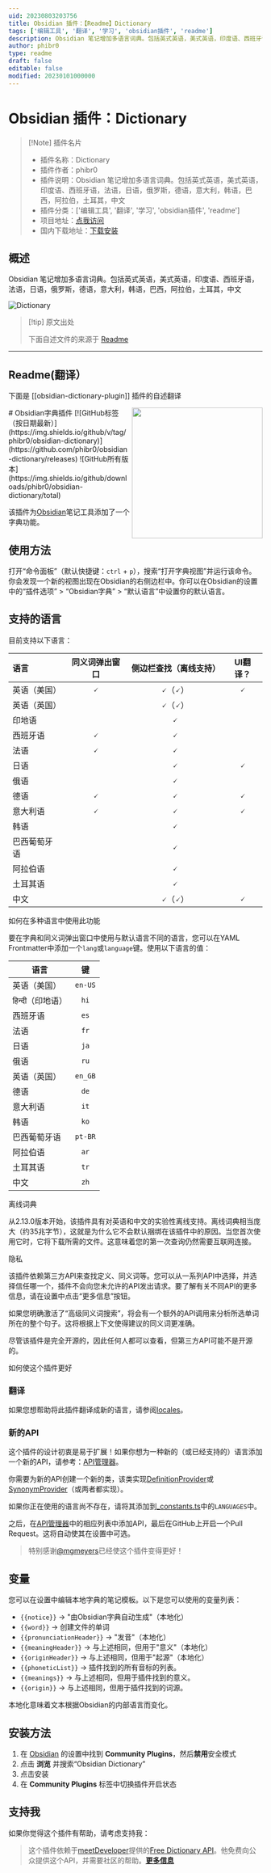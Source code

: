 ```yaml
---
uid: 20230803203756
title: Obsidian 插件：【Readme】Dictionary
tags: ['编辑工具', '翻译', '学习', 'obsidian插件', 'readme']
description: Obsidian 笔记增加多语言词典。包括英式英语，美式英语，印度语、西班牙语，法语，日语，俄罗斯，德语，意大利，韩语，巴西，阿拉伯，土耳其，中文
author: phibr0
type: readme
draft: false
editable: false
modified: 20230101000000
---
```


# Obsidian 插件：Dictionary

> [!Note] 插件名片
> - 插件名称：Dictionary
> - 插件作者：phibr0
> - 插件说明：Obsidian 笔记增加多语言词典。包括英式英语，美式英语，印度语、西班牙语，法语，日语，俄罗斯，德语，意大利，韩语，巴西，阿拉伯，土耳其，中文
> - 插件分类：['编辑工具', '翻译', '学习', 'obsidian插件', 'readme']
> - 项目地址：[点我访问](https://github.com/phibr0/obsidian-dictionary)
> - 国内下载地址：[下载安装](https://pkmer.cn/products/plugin/pluginMarket/?obsidian-dictionary-plugin)

## 概述

Obsidian 笔记增加多语言词典。包括英式英语，美式英语，印度语、西班牙语，法语，日语，俄罗斯，德语，意大利，韩语，巴西，阿拉伯，土耳其，中文

![Dictionary](https://cdn.pkmer.cn/covers/obsidian-dictionary-plugin.PNG!pkmer)

> [!tip] 原文出处
> 
>下面自述文件的来源于 [Readme](https://ghproxy.net/https://raw.githubusercontent.com/phibr0/obsidian-dictionary/master/README.md)
> 

---

## Readme(翻译）

下面是 [[obsidian-dictionary-plugin]] 插件的自述翻译


<img align="right" style="width: 27vw" src="https://media.discordapp.net/attachments/796853434397360128/847198380878069771/Screen_Shot_2021-05-26_at_12.43.43_PM.png?width=736&height=676">
# Obsidian字典插件 [![GitHub标签（按日期最新）](https://img.shields.io/github/v/tag/phibr0/obsidian-dictionary)](https://github.com/phibr0/obsidian-dictionary/releases) ![GitHub所有版本](https://img.shields.io/github/downloads/phibr0/obsidian-dictionary/total)

该插件为[Obsidian](https://obsidian.md)笔记工具添加了一个字典功能。

## 使用方法

打开“命令面板”（默认快捷键：`ctrl` + `p`），搜索“打开字典视图”并运行该命令。你会发现一个新的视图出现在Obsidian的右侧边栏中。你可以在Obsidian的设置中的“插件选项” > “Obsidian字典” > “默认语言”中设置你的默认语言。

## 支持的语言

目前支持以下语言：

| 语言 | 同义词弹出窗口 | 侧边栏查找（离线支持） | UI翻译？ |
|:---- |:------------:|:-----------------:|:------:|
| 英语（美国） |       🗸       |      🗸（🗸）     |   🗸   |
| 英语（英国） |                |      🗸（🗸）     |        |
| 印地语 |                |       🗸       |        |
| 西班牙语 |       🗸       |       🗸       |        |
| 法语 |        🗸       |       🗸       |        |
| 日语 |                |       🗸       |   🗸   |
| 俄语 |                |       🗸       |        |
| 德语 |       🗸       |       🗸       |   🗸   |
| 意大利语 |       🗸       |       🗸       |   🗸   |
| 韩语 |                |       🗸       |        |
| 巴西葡萄牙语 |            |       🗸       |        |
| 阿拉伯语 |                |       🗸       |        |
| 土耳其语 |                |       🗸       |        |
| 中文 |                |   🗸（🗸）   |   🗸   |

如何在多种语言中使用此功能

要在字典和同义词弹出窗口中使用与默认语言不同的语言，您可以在YAML Frontmatter中添加一个`lang`或`language`键。使用以下语言的值：

| 语言 | 键 |
|---|:---:|
英语（美国）|`en-US`
हिन्दी（印地语）|`hi`
西班牙语|`es`
法语|`fr`
日语|`ja`
俄语|`ru`
英语（英国）|`en_GB`
德语|`de`
意大利语|`it`
韩语|`ko`
巴西葡萄牙语|`pt-BR`
阿拉伯语|`ar`
土耳其语|`tr`
中文|`zh`

离线词典

从2.13.0版本开始，该插件具有对英语和中文的实验性离线支持。离线词典相当庞大（约35兆字节），这就是为什么它不会默认捆绑在该插件中的原因。当您首次使用它时，它将下载所需的文件。这意味着您的第一次查询仍然需要互联网连接。

隐私

该插件依赖第三方API来查找定义、同义词等。您可以从一系列API中选择，并选择信任哪一个，插件不会向您未允许的API发出请求。要了解有关不同API的更多信息，请在设置中点击“更多信息”按钮。

如果您明确激活了“高级同义词搜索”，将会有一个额外的API调用来分析所选单词所在的整个句子。这将根据上下文使得建议的同义词更准确。

尽管该插件是完全开源的，因此任何人都可以查看，但第三方API可能不是开源的。

如何使这个插件更好

### 翻译

如果您想帮助将此插件翻译成新的语言，请参阅[locales](https://github.com/phibr0/obsidian-dictionary/tree/master/src/l10n/locale)。

### 新的API

这个插件的设计初衷是易于扩展！如果你想为一种新的（或已经支持的）语言添加一个新的API，请参考：[API管理器](src/apiManager.ts)。

你需要为新的API创建一个新的类，该类实现[DefinitionProvider](src/api/types.ts)或[SynonymProvider](src/api/types.ts)（或两者都实现）。

如果你正在使用的语言尚不存在，请将其添加到[_constants.ts](src/_constants.ts)中的`LANGUAGES`中。

之后，在[API管理器](src/apiManager.ts)中的相应列表中添加API，最后在GitHub上开启一个Pull Request。这将自动使其在设置中可选。

> 特别感谢[@mgmeyers](https://github.com/mgmeyers)已经使这个插件变得更好！

## 变量

您可以在设置中编辑本地字典的笔记模板。以下是您可以使用的变量列表：

- `{{notice}}` → "由Obsidian字典自动生成"（本地化）
- `{{word}}` → 创建文件的单词
- `{{pronunciationHeader}}` → "发音"（本地化）
- `{{meaningHeader}}` → 与上述相同，但用于"意义"（本地化）
- `{{originHeader}}` → 与上述相同，但用于"起源"（本地化）
- `{{phoneticList}}` → 插件找到的所有音标的列表。
- `{{meanings}}` → 与上述相同，但用于插件找到的意义。
- `{{origin}}` → 与上述相同，但用于插件找到的词源。

本地化意味着文本根据Obsidian的内部语言而变化。

## 安装方法

1. 在 [Obsidian](https://www.obsidian.md) 的设置中找到 **Community Plugins**，然后**禁用**安全模式
2. 点击 **浏览** 并搜索“Obsidian Dictionary”
3. 点击安装
4. 在 **Community Plugins** 标签中切换插件开启状态

## 支持我

如果你觉得这个插件有帮助，请考虑支持我：



> 这个插件依赖于[meetDeveloper](https://github.com/meetDeveloper)提供的[Free Dictionary API](https://dictionaryapi.dev/)。他免费向公众提供这个API，并需要社区的帮助。[**更多信息**](https://github.com/meetDeveloper/freeDictionaryAPI#important-note)



